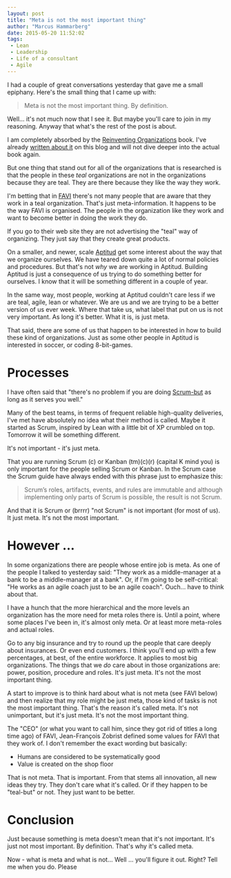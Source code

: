 ```yaml
---
layout: post
title: "Meta is not the most important thing"
author: "Marcus Hammarberg"
date: 2015-05-20 11:52:02
tags:
 - Lean
 - Leadership
 - Life of a consultant
 - Agile
---
```


I had a couple of great conversations yesterday that gave me a small epiphany. Here's the small thing that I came up with:

<blockquote>
	Meta is not the most important thing. By definition.
</blockquote> 

Well... it's not much now that I see it. But maybe you'll care to join in my reasoning. Anyway that what's the rest of the post is about. 

<!-- excerpt-end -->

I am completely absorbed by the [Reinventing Organizations](http://www.reinventingorganizations.com/) book. I've already [written about it](http://www.marcusoft.net/2015/04/what-is-the-problem.html) on this blog and will not dive deeper into the actual book again. 

But one thing that stand out for all of the organizations that is researched is that the people in these *teal* organizations are not in the organizations because they are teal. They are there because they like the way they work. 

I'm betting that in [FAVI](http://www.favi.com/ang/index.php) there's not many people that are aware that they work in a teal organization. That's just meta-information. It happens to be the way FAVI is organised. The people in the organization like they work and want to become better in doing the work they do.

If you go to their web site they are not advertising the "teal" way of organizing. They just say that they create great products. 

On a smaller, and newer, scale [Aptitud](http://www.aptitud.se) get some interest about the way that we organize ourselves. We have teared down quite a lot of normal policies and procedures. But that's not *why* we are working in Aptitud. Building Aptitud is just a consequence of us trying to do something better for ourselves. I know that it will be something different in a couple of year.

In the same way, most people, working at Aptitud couldn't care less if we are teal, agile, lean or whatever. We are us and we are trying to be a better version of us ever week. Where that take us, what label that put on us is not very important. As long it's better. What it is, is just meta. 

That said, there are some of us that happen to be interested in how to build these kind of organizations. Just as some other people in Aptitud is interested in soccer, or coding 8-bit-games. 

# Processes
I have often said that "there's no problem if you are doing [Scrum-but](https://www.scrum.org/ScrumBut) as long as it serves you well." 

Many of the best teams, in terms of frequent reliable high-quality deliveries, I've met have absolutely no idea what their method is called. Maybe it started as Scrum, inspired by Lean with a little bit of XP crumbled on top. Tomorrow it will be something different. 

It's not important - it's just meta. 

That you are running Scrum (c) or Kanban (tm)(c)(r) (capital K mind you) is only important for the people selling Scrum or Kanban. In the Scrum case the Scrum guide have always ended with this phrase just to emphasize this: 

<blockquote>Scrum’s roles, artifacts, events, and rules are immutable
and although implementing only parts of Scrum is possible, the result is not Scrum.</blockquote>

And that it is Scrum or (brrrr) "not Scrum" is not important (for most of us). It just meta. It's not the most important.

# However ...
In some organizations there are people whose entire job is meta. As one of the people I talked to yesterday said: "They work as a middle-manager at a bank to be a middle-manager at a bank". 
Or, if I'm going to be self-critical: "He works as an agile coach just to be an agile coach". Ouch... have to think about that. 

I have a hunch that the more hierarchical and the more levels an organization has the more need for meta roles there is. Until a point, where some places I've been in, it's almost only meta. Or at least more meta-roles and actual roles.

Go to any big insurance and try to round up the people that care deeply about insurances. Or even end customers. I think you'll end up with a few percentages, at best, of the entire workforce. It applies to most big organizations. The things that we *do* care about in those organizations are: power, position, procedure and roles. It's just meta. It's not the most important thing.

A start to improve is to think hard about what is not meta (see FAVI below) and then realize that my role might be just meta, those kind of tasks is not the most important thing. That's the reason it's called meta. It's not unimportant, but it's just meta. It's not the most important thing.

The "CEO" (or what you want to call him, since they got rid of titles a long time ago) of FAVI, Jean-François Zobrist defined some values for FAVI that they work of. I don't remember the exact wording but basically:

* Humans are considered to be systematically good
* Value is created on the shop floor

That is not meta. That is important. From that stems all innovation, all new ideas they try. They don't care what it's called. Or if they happen to be "teal-but" or not. They just want to be better.

# Conclusion
Just because something is meta doesn't mean that it's not important. It's just not most important. By definition. That's why it's called meta. 

Now - what is meta and what is not... Well ... you'll figure it out. Right? Tell me when you do. Please